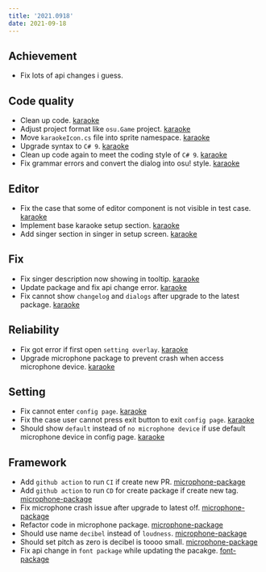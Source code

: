 ```yaml
---
title: '2021.0918'
date: 2021-09-18
---
```


## Achievement
- Fix lots of api changes i guess.

## Code quality
- Clean up code. [karaoke](#822@andy840119)
- Adjust project format like `osu.Game` project. [karaoke](#823@andy840119)
- Move `karaokeIcon.cs` file into sprite namespace. [karaoke](#827@andy840119)
- Upgrade syntax to `C# 9`. [karaoke](#829@andy840119)
- Clean up code again to meet the coding style of `C# 9`. [karaoke](#830@andy840119)
- Fix grammar errors and convert the dialog into osu! style. [karaoke](#847@SiderealArt)

## Editor
- Fix the case that some of editor component is not visible in test case. [karaoke](#837#838@andy840119)
- Implement base karaoke setup section. [karaoke](#841@andy840119)
- Add singer section in singer in setup screen. [karaoke](#842@andy840119)

## Fix
- Fix singer description now showing in tooltip. [karaoke](#843@andy840119)
- Update package and fix api change error. [karaoke](#844@andy840119)
- Fix cannot show `changelog` and `dialogs` after upgrade to the latest package. [karaoke](#845#846@andy840119)

## Reliability
- Fix got error if first open `setting overlay`. [karaoke](#819#820@andy840119)
- Upgrade microphone package to prevent crash when access microphone device. [karaoke](#826@andy840119)

## Setting
- Fix cannot enter `config page`. [karaoke](#814@andy840119)
- Fix the case user cannot press exit button to exit `config page`. [karaoke](#825@andy840119)
- Should show `default` instead of `no microphone device` if use default microphone device in config page. [karaoke](#828#835@andy840119)

## Framework
- Add `github action` to run `CI` if create new PR. [microphone-package](#45@andy840119)
- Add `github action` to run `CD` for create package if create new tag. [microphone-package](#49@andy840119)
- Fix microphone crash issue after upgrade to latest o!f. [microphone-package](#50@andy840119)
- Refactor code in microphone package. [microphone-package](#52@andy840119)
- Should use name `decibel` instead of `loudness`. [microphone-package](#55@andy840119)
- Should set pitch as zero is decibel is toooo small. [microphone-package](#56@andy840119)
- Fix api change in `font package` while updating the pacakge. [font-package](#37@andy840119)